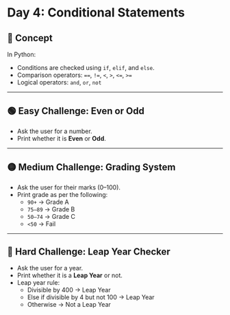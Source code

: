 # Day 4: Conditional Statements

## 📘 Concept
In Python:
- Conditions are checked using `if`, `elif`, and `else`.
- Comparison operators: `==`, `!=`, `<`, `>`, `<=`, `>=`
- Logical operators: `and`, `or`, `not`

---

## 🟢 Easy Challenge: Even or Odd
- Ask the user for a number.
- Print whether it is **Even** or **Odd**.

---

## 🟡 Medium Challenge: Grading System
- Ask the user for their marks (0–100).
- Print grade as per the following:
  - `90+` → Grade A
  - `75–89` → Grade B
  - `50–74` → Grade C
  - `<50` → Fail

---

## 🔴 Hard Challenge: Leap Year Checker
- Ask the user for a year.
- Print whether it is a **Leap Year** or not.
- Leap year rule:
  - Divisible by 400 → Leap Year
  - Else if divisible by 4 but not 100 → Leap Year
  - Otherwise → Not a Leap Year
